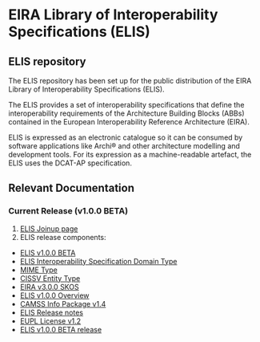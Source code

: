 # EIRA Library of Interoperability Specifications (ELIS)

## ELIS repository
The ELIS repository has been set up for the public distribution of the EIRA Library of Interoperability Specifications (ELIS). 

The ELIS provides a set of interoperability specifications that define the interoperability requirements of the Architecture Building Blocks (ABBs) contained in the European Interoperability Reference Architecture (EIRA). 

ELIS is expressed as an electronic catalogue so it can be consumed by software applications like Archi® and other architecture modelling and development tools. For its expression as a machine-readable artefact, the ELIS uses the DCAT-AP specification.

## Relevant Documentation
### Current Release (v1.0.0 BETA)

1. [ELIS Joinup page](https://joinup.ec.europa.eu/solution/elis)
2. ELIS release components:
* [ELIS v1.0.0 BETA](https://github.com/isa-camss/ELIS/blob/master/elis-v1.0.0%20BETA-catalog.ttl)
* [ELIS Interoperability Specification Domain Type](https://github.com/isa-camss/ELIS/blob/master/ELIS-InteroperabilitySpecificationDomainType.ttl)
* [MIME Type](https://github.com/isa-camss/ELIS/blob/master/MIMEType.ttl)
* [CISSV Entity Type](https://github.com/isa-camss/ELIS/blob/master/CISSV-EntityType.ttl)
* [EIRA v3.0.0 SKOS](https://github.com/isa-camss/ELIS/blob/master/EIRA_v3_0_0_SKOS.rdf)
* [ELIS v1.0.0 Overview](https://github.com/isa-camss/ELIS/blob/master/ELIS%20v1.0.0%20Overview.pdf)
* [CAMSS Info Package v1.4](https://github.com/isa-camss/ELIS/blob/master/CAMSS_info%20v4.pdf)
* [ELIS Release notes](https://github.com/isa-camss/ELIS/blob/master/ELIS%20Release%20notes%20v1.0.0.pdf)
* [EUPL License v1.2](https://github.com/isa-camss/ELIS/blob/master/EUPL%20v1.2.pdf)
* [ELIS v1.0.0 BETA release](https://github.com/isa-camss/ELIS/blob/master/ELIS%20release.zip)
  
